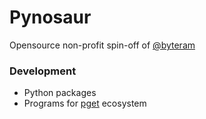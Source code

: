 # Pynosaur

Opensource non-profit spin-off of [@byteram](https://byteram.co)

### Development
- Python packages
- Programs for [pget](https://github.com/Pynosaur/pget) ecosystem
